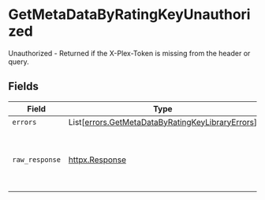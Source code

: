 # GetMetaDataByRatingKeyUnauthorized

Unauthorized - Returned if the X-Plex-Token is missing from the header or query.


## Fields

| Field                                                                                                          | Type                                                                                                           | Required                                                                                                       | Description                                                                                                    |
| -------------------------------------------------------------------------------------------------------------- | -------------------------------------------------------------------------------------------------------------- | -------------------------------------------------------------------------------------------------------------- | -------------------------------------------------------------------------------------------------------------- |
| `errors`                                                                                                       | List[[errors.GetMetaDataByRatingKeyLibraryErrors](../../models/errors/getmetadatabyratingkeylibraryerrors.md)] | :heavy_minus_sign:                                                                                             | N/A                                                                                                            |
| `raw_response`                                                                                                 | [httpx.Response](https://www.python-httpx.org/api/#response)                                                   | :heavy_minus_sign:                                                                                             | Raw HTTP response; suitable for custom response parsing                                                        |
